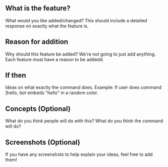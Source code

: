 ## What is the feature?
What would you like added/changed?
This should include a detailed response on exactly what the feature is.

## Reason for addition
Why should this feature be added?
We're not going to just add anything. Each feature must have a reason to be addedd.

## If <this> then <that>
Ideas on what exactly the command does.
Example: If user does command ]hello, bot embeds "hello" in a random color.

## Concepts (Optional)
What do you think people will do with this?
What do you think the command will do?

## Screenshots (Optional)
If you have any screenshots to help explain your ideas, feel free to add them!